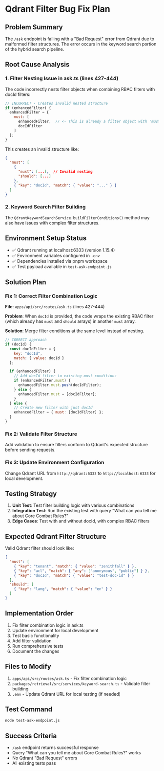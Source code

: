 # Qdrant Filter Bug Fix Plan

## Problem Summary
The `/ask` endpoint is failing with a "Bad Request" error from Qdrant due to malformed filter structures. The error occurs in the keyword search portion of the hybrid search pipeline.

## Root Cause Analysis

### 1. Filter Nesting Issue in ask.ts (lines 427-444)
The code incorrectly nests filter objects when combining RBAC filters with docId filters:

```javascript
// INCORRECT - Creates invalid nested structure
if (enhancedFilter) {
  enhancedFilter = {
    must: [
      enhancedFilter,  // <- This is already a filter object with 'must' array
      docIdFilter
    ]
  };
}
```

This creates an invalid structure like:
```json
{
  "must": [
    {
      "must": [...],  // Invalid nesting
      "should": [...]
    },
    { "key": "docId", "match": { "value": "..." } }
  ]
}
```

### 2. Keyword Search Filter Building
The `QdrantKeywordSearchService.buildFilterConditions()` method may also have issues with complex filter structures.

## Environment Setup Status
- ✅ Qdrant running at localhost:6333 (version 1.15.4)
- ✅ Environment variables configured in `.env`
- ✅ Dependencies installed via pnpm workspace
- ✅ Test payload available in `test-ask-endpoint.js`

## Solution Plan

### Fix 1: Correct Filter Combination Logic
**File**: `apps/api/src/routes/ask.ts` (lines 427-444)

**Problem**: When `docId` is provided, the code wraps the existing RBAC filter (which already has `must` and `should` arrays) in another `must` array.

**Solution**: Merge filter conditions at the same level instead of nesting.

```javascript
// CORRECT approach
if (docId) {
  const docIdFilter = {
    key: "docId",
    match: { value: docId }
  };

  if (enhancedFilter) {
    // Add docId filter to existing must conditions
    if (enhancedFilter.must) {
      enhancedFilter.must.push(docIdFilter);
    } else {
      enhancedFilter.must = [docIdFilter];
    }
  } else {
    // Create new filter with just docId
    enhancedFilter = { must: [docIdFilter] };
  }
}
```

### Fix 2: Validate Filter Structure
Add validation to ensure filters conform to Qdrant's expected structure before sending requests.

### Fix 3: Update Environment Configuration
Change Qdrant URL from `http://qdrant:6333` to `http://localhost:6333` for local development.

## Testing Strategy

1. **Unit Test**: Test filter building logic with various combinations
2. **Integration Test**: Run the existing test with query "What can you tell me about Core Combat Rules?"
3. **Edge Cases**: Test with and without docId, with complex RBAC filters

## Expected Qdrant Filter Structure

Valid Qdrant filter should look like:
```json
{
  "must": [
    { "key": "tenant", "match": { "value": "zenithfall" } },
    { "key": "acl", "match": { "any": ["anonymous", "public"] } },
    { "key": "docId", "match": { "value": "test-doc-id" } }
  ],
  "should": [
    { "key": "lang", "match": { "value": "en" } }
  ]
}
```

## Implementation Order

1. Fix filter combination logic in ask.ts
2. Update environment for local development
3. Test basic functionality
4. Add filter validation
5. Run comprehensive tests
6. Document the changes

## Files to Modify

1. `apps/api/src/routes/ask.ts` - Fix filter combination logic
2. `packages/retrieval/src/services/keyword-search.ts` - Validate filter building
3. `.env` - Update Qdrant URL for local testing (if needed)

## Test Command
```bash
node test-ask-endpoint.js
```

## Success Criteria
- `/ask` endpoint returns successful response
- Query "What can you tell me about Core Combat Rules?" works
- No Qdrant "Bad Request" errors
- All existing tests pass